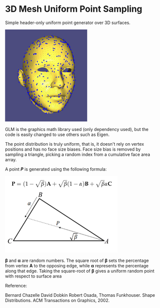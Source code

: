 # 3D Mesh Uniform Point Sampling
 Simple header-only uniform point generator over 3D surfaces.

<img src="https://github.com/To-Silva/3D-Mesh-Uniform-Point-Sampling/blob/master/misc/sampling.png" height="300">

GLM is the graphics math library used (only dependency used), but the code is easily changed to use others such as Eigen.

The point distribution is truly uniform, that is, it doesn't rely on vertex positions and has no face size biases. Face size bias is removed by sampling a triangle, picking a random index from a cumulative face area array.

A point ***P*** is generated using the following formula:

<img src="https://github.com/To-Silva/3D-Mesh-Uniform-Point-Sampling/blob/master/misc/pointGen.jpg" height="250">

**β** and **α** are random numbers. The square root of **β** sets the percentage from vertex **A** to the opposing edge, while **α** represents the percentage along that edge. Taking the square-root of **β** gives a uniform random point with
respect to surface area



Reference:

Bernard Chazelle David Dobkin Robert Osada, Thomas Funkhouser. Shape Distributions. ACM Transactions on Graphics, 2002.
